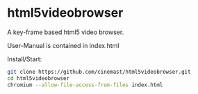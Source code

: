 html5videobrowser
=================

A key-frame based html5 video browser.

User-Manual is contained in index.html

Install/Start: 
```sh
git clone https://github.com/cinemast/html5videobrowser.git
cd html5videobrowser
chromium --allow-file-access-from-files index.html
```
